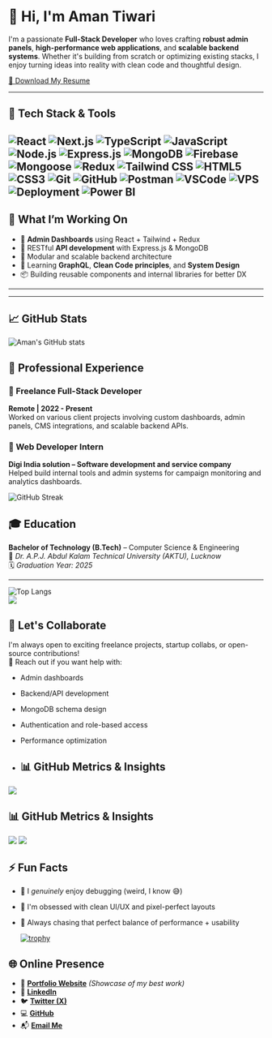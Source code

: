 # 👋 Hi, I'm Aman Tiwari

I'm a passionate **Full-Stack Developer** who loves crafting **robust admin panels**, **high-performance web applications**, and **scalable backend systems**. Whether it's building from scratch or optimizing existing stacks, I enjoy turning ideas into reality with clean code and thoughtful design.

[📄 Download My Resume](https://drive.google.com/file/d/14SRgyyDHhof4rNlkH6mKlYnp7RgrMVfy/view?usp=drive_link)


---

## 🧰 Tech Stack & Tools

![React](https://img.shields.io/badge/-React-black?style=flat-square&logo=react)
![Next.js](https://img.shields.io/badge/-Next.js-black?style=flat-square&logo=next.js)
![TypeScript](https://img.shields.io/badge/-TypeScript-black?style=flat-square&logo=typescript)
![JavaScript](https://img.shields.io/badge/-JavaScript-F7DF1E?style=flat&logo=javascript&logoColor=000)
![Node.js](https://img.shields.io/badge/-Node.js-black?style=flat-square&logo=node.js)
![Express.js](https://img.shields.io/badge/-Express.js-black?style=flat-square&logo=express)
![MongoDB](https://img.shields.io/badge/-MongoDB-black?style=flat-square&logo=mongodb)
![Firebase](https://img.shields.io/badge/-Firebase-black?style=flat-square&logo=firebase)
![Mongoose](https://img.shields.io/badge/-Mongoose-black?style=flat-square&logo=mongoose)
![Redux](https://img.shields.io/badge/-Redux-black?style=flat-square&logo=redux)
![Tailwind CSS](https://img.shields.io/badge/-TailwindCSS-black?style=flat-square&logo=tailwind-css)
![HTML5](https://img.shields.io/badge/-HTML5-E34F26?style=flat&logo=html5&logoColor=fff)
![CSS3](https://img.shields.io/badge/-CSS3-1572B6?style=flat&logo=css3)
![Git](https://img.shields.io/badge/-Git-black?style=flat-square&logo=git)
![GitHub](https://img.shields.io/badge/-GitHub-black?style=flat-square&logo=github)
![Postman](https://img.shields.io/badge/-Postman-black?style=flat-square&logo=postman)
![VSCode](https://img.shields.io/badge/-VSCode-black?style=flat-square&logo=visual-studio-code)
![VPS](https://img.shields.io/badge/-VPS-black?style=flat-square&logo=linux)
![Deployment](https://img.shields.io/badge/-Deployment-black?style=flat-square&logo=vercel)
![Power BI](https://img.shields.io/badge/-Power%20BI-black?style=flat-square&logo=powerbi)
---

## 🚀 What I’m Working On

- 🧩 **Admin Dashboards** using React + Tailwind + Redux  
- 🔗 RESTful **API development** with Express.js & MongoDB  
- 🧱 Modular and scalable backend architecture  
- 🧠 Learning **GraphQL**, **Clean Code principles**, and **System Design**  
- 📦 Building reusable components and internal libraries for better DX  

---
---

## 📈 GitHub Stats

![Aman's GitHub stats](https://github-readme-stats.vercel.app/api?username=digiindia2025&show_icons=true&theme=radical)  

## 💼 Professional Experience

### 🔹 Freelance Full-Stack Developer  
**Remote | 2022 - Present**  
Worked on various client projects involving custom dashboards, admin panels, CMS integrations, and scalable backend APIs.

### 🔹 Web Developer Intern  
**Digi India solution – Software development and service company**  
Helped build internal tools and admin systems for campaign monitoring and analytics dashboards.

![GitHub Streak](https://github-readme-streak-stats.herokuapp.com/?user=digiindia2025&theme=radical)  


## 🎓 Education

**Bachelor of Technology (B.Tech)** – Computer Science & Engineering  
📍 *Dr. A.P.J. Abdul Kalam Technical University (AKTU), Lucknow*  
🗓️ *Graduation Year: 2025*

---
![Top Langs](https://github-readme-stats.vercel.app/api/top-langs/?username=digiindia2025&layout=compact&theme=radical)  
<img src="https://github-profile-summary-cards.vercel.app/api/cards/repos-per-language?username=digiindia2025&theme=radical" />



## 🤝 Let's Collaborate

I'm always open to exciting freelance projects, startup collabs, or open-source contributions!  
💬 Reach out if you want help with:

- Admin dashboards  
- Backend/API development  
- MongoDB schema design  
- Authentication and role-based access  
- Performance optimization

- ## 📊 GitHub Metrics & Insights

<img src="https://github-profile-summary-cards.vercel.app/api/cards/profile-details?username=digiindia2025&theme=radical" />

## 📊 GitHub Metrics & Insights
<img src="https://github-profile-summary-cards.vercel.app/api/cards/most-commit-language?username=digiindia2025&theme=radical" />
<img src="https://github-profile-summary-cards.vercel.app/api/cards/productive-time?username=digiindia2025&theme=radical&utcOffset=5" />

## ⚡ Fun Facts

- 🐛 I *genuinely* enjoy debugging (weird, I know 😅)  
- 🎨 I'm obsessed with clean UI/UX and pixel-perfect layouts  
- 🎯 Always chasing that perfect balance of performance + usability
  
  [![trophy](https://github-profile-trophy.vercel.app/?username=digiindia2025&theme=radical&row=1&column=7)](https://github.com/digiindia2025)

## 🌐 Online Presence

- 🔗 [**Portfolio Website**](https://your-website.com) *(Showcase of my best work)*  
- 💼 [**LinkedIn**](https://www.linkedin.com/in/aman-tiwari-91b869225)  
- 🐦 [**Twitter (X)**](https://x.com/amantiwari2357)  
- 💻 [**GitHub**](https://github.com/digiindia2025)  
- 📬 [**Email Me**](mailto:amankumartiwari5255@gmail.com)

